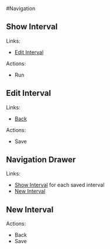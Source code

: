 #Navigation

## Show Interval
Links:
* [Edit Interval](#edit-interval)

Actions:
* Run

## Edit Interval
Links:
* [Back](#show-interval)

Actions:
* Save

## Navigation Drawer
Links:
* [Show Interval](#show-interval) for each saved interval
* [New Interval](#new-interval)

## New Interval
Actions:
* Back
* Save 